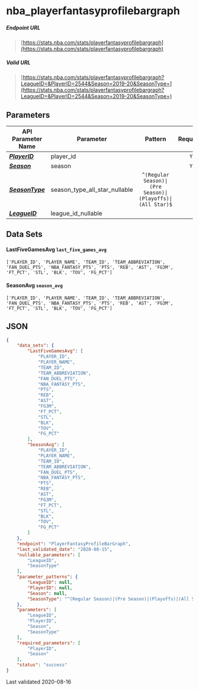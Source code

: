 # nba_playerfantasyprofilebargraph

##### Endpoint URL
>[https://stats.nba.com/stats/playerfantasyprofilebargraph](https://stats.nba.com/stats/playerfantasyprofilebargraph)

##### Valid URL
>[https://stats.nba.com/stats/playerfantasyprofilebargraph?LeagueID=&PlayerID=2544&Season=2019-20&SeasonType=](https://stats.nba.com/stats/playerfantasyprofilebargraph?LeagueID=&PlayerID=2544&Season=2019-20&SeasonType=)

## Parameters
API Parameter Name | Parameter | Pattern | Required | Nullable
------------ | ------------ | :-----------: | :---: | :---:
[_**PlayerID**_](https://hoopR.sportsdataverse.org/docs/NBA/parameters#PlayerID) | player_id |  | `Y` |  | 
[_**Season**_](https://hoopR.sportsdataverse.org/docs/NBA/parameters#Season) | season |  | `Y` |  | 
[_**SeasonType**_](https://hoopR.sportsdataverse.org/docs/NBA/parameters#SeasonType) | season_type_all_star_nullable | `^(Regular Season)\|(Pre Season)\|(Playoffs)\|(All Star)$` |  | `Y` | 
[_**LeagueID**_](https://hoopR.sportsdataverse.org/docs/NBA/parameters#LeagueID) | league_id_nullable |  |  | `Y` | 

## Data Sets
#### LastFiveGamesAvg `last_five_games_avg`
```text
['PLAYER_ID', 'PLAYER_NAME', 'TEAM_ID', 'TEAM_ABBREVIATION', 'FAN_DUEL_PTS', 'NBA_FANTASY_PTS', 'PTS', 'REB', 'AST', 'FG3M', 'FT_PCT', 'STL', 'BLK', 'TOV', 'FG_PCT']
```

#### SeasonAvg `season_avg`
```text
['PLAYER_ID', 'PLAYER_NAME', 'TEAM_ID', 'TEAM_ABBREVIATION', 'FAN_DUEL_PTS', 'NBA_FANTASY_PTS', 'PTS', 'REB', 'AST', 'FG3M', 'FT_PCT', 'STL', 'BLK', 'TOV', 'FG_PCT']
```


## JSON
```json
{
    "data_sets": {
        "LastFiveGamesAvg": [
            "PLAYER_ID",
            "PLAYER_NAME",
            "TEAM_ID",
            "TEAM_ABBREVIATION",
            "FAN_DUEL_PTS",
            "NBA_FANTASY_PTS",
            "PTS",
            "REB",
            "AST",
            "FG3M",
            "FT_PCT",
            "STL",
            "BLK",
            "TOV",
            "FG_PCT"
        ],
        "SeasonAvg": [
            "PLAYER_ID",
            "PLAYER_NAME",
            "TEAM_ID",
            "TEAM_ABBREVIATION",
            "FAN_DUEL_PTS",
            "NBA_FANTASY_PTS",
            "PTS",
            "REB",
            "AST",
            "FG3M",
            "FT_PCT",
            "STL",
            "BLK",
            "TOV",
            "FG_PCT"
        ]
    },
    "endpoint": "PlayerFantasyProfileBarGraph",
    "last_validated_date": "2020-08-15",
    "nullable_parameters": [
        "LeagueID",
        "SeasonType"
    ],
    "parameter_patterns": {
        "LeagueID": null,
        "PlayerID": null,
        "Season": null,
        "SeasonType": "^(Regular Season)|(Pre Season)|(Playoffs)|(All Star)$"
    },
    "parameters": [
        "LeagueID",
        "PlayerID",
        "Season",
        "SeasonType"
    ],
    "required_parameters": [
        "PlayerID",
        "Season"
    ],
    "status": "success"
}
```

Last validated 2020-08-16
